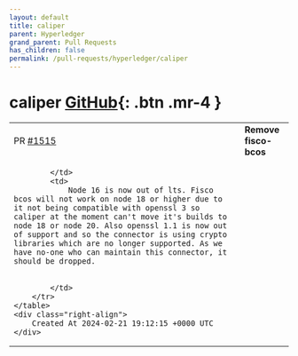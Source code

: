 ```yaml
---
layout: default
title: caliper
parent: Hyperledger
grand_parent: Pull Requests
has_children: false
permalink: /pull-requests/hyperledger/caliper
---
```


# caliper <span class="fs-3 right-align">[GitHub](https://github.com/hyperledger/caliper){: .btn .mr-4 }</span>


<div>
    <table>
        <tr>
            <td>
                PR <a href="https://github.com/hyperledger/caliper/pull/1515" class=".btn">#1515</a>
            </td>
            <td>
                <b>
                    Remove fisco-bcos
                </b>
            </td>
        </tr>
        <tr>
            <td>
                
            </td>
            <td>
                Node 16 is now out of lts. Fisco bcos will not work on node 18 or higher due to it not being compatible with openssl 3 so caliper at the moment can't move it's builds to node 18 or node 20. Also openssl 1.1 is now out of support and so the connector is using crypto libraries which are no longer supported. As we have no-one who can maintain this connector, it should be dropped.


            </td>
        </tr>
    </table>
    <div class="right-align">
        Created At 2024-02-21 19:12:15 +0000 UTC
    </div>
</div>

